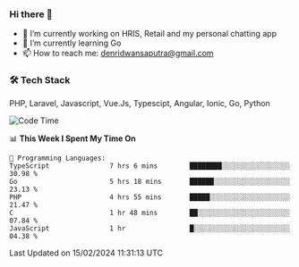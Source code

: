 ### Hi there 👋

- 🔭 I’m currently working on HRIS, Retail and my personal chatting app
- 🌱 I’m currently learning Go
- 📫 How to reach me: denridwansaputra@gmail.com


### 🛠 Tech Stack
PHP, Laravel, Javascript, Vue.Js, Typescipt, Angular, Ionic, Go, Python


<!--START_SECTION:waka-->
![Code Time](http://img.shields.io/badge/Code%20Time-4%2C236%20hrs%2043%20mins-blue)

📊 **This Week I Spent My Time On** 

```text
💬 Programming Languages: 
TypeScript               7 hrs 6 mins        ████████░░░░░░░░░░░░░░░░░   30.98 % 
Go                       5 hrs 18 mins       ██████░░░░░░░░░░░░░░░░░░░   23.13 % 
PHP                      4 hrs 55 mins       █████░░░░░░░░░░░░░░░░░░░░   21.47 % 
C                        1 hr 48 mins        ██░░░░░░░░░░░░░░░░░░░░░░░   07.84 % 
JavaScript               1 hr                █░░░░░░░░░░░░░░░░░░░░░░░░   04.38 % 
```


 Last Updated on 15/02/2024 11:31:13 UTC
<!--END_SECTION:waka-->
